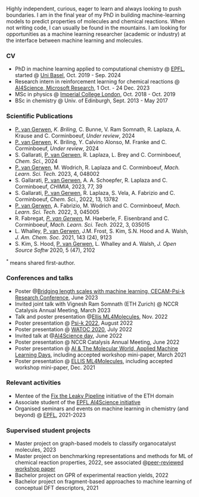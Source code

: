 Highly independent, curious, eager to learn and always looking to push boundaries. I am in the final year of my PhD in building machine-learning models to predict properties of molecules and chemical reactions. When not writing code, I can usually be found in the mountains. I am looking for opportunities as a machine learning researcher (academic or industry) at the interface between machine learning and molecules.

### CV 
- PhD in machine learning applied to computational chemistry @ [EPFL](https://www.epfl.ch/labs/lcmd/), started @ [Uni Basel](https://www.chemspacelab.org/), Oct. 2019 - Sep. 2024 
- Research intern in reinforcement learning for chemical reactions @ [AI4Science, Microsoft Research](https://www.microsoft.com/en-us/research/lab/microsoft-research-ai4science/), 1 Oct. - 24 Dec. 2023
- MSc in physics @ [Imperial College London](https://www.imperial.ac.uk/materials/research/tsm/), Oct. 2018 - Oct. 2019
- BSc in chemistry @ Univ. of Edinburgh, Sept. 2013 - May 2017

### Scientific Publications
- <u>P. van Gerwen</u>,<sup>*</sup> K. Briling,<sup>*</sup> C. Bunne, V. Ram Somnath, R. Laplaza, A. Krause and C. Corminboeuf, <i>Under review</i>, 2024
- <u>P. van Gerwen</u>, K. Briling, Y. Calvino Alonso, M. Franke and C. Corminboeuf, <i>Under review</i>, 2024
- S. Gallarati, <u>P. van Gerwen</u>, R. Laplaza, L. Brey and C. Corminboeuf, <i>Chem. Sci.</i>, 2024
- <u>P. van Gerwen</u>, M. Wodrich, R. Laplaza and C. Corminboeuf, <i> Mach. Learn. Sci. Tech.</i> 2023, 4, 048002
- S. Gallarati, <u>P. van Gerwen</u>, A. A. Schoepfer, R. Laplaza and C. Corminboeuf, <i>CHIMIA</i>, 2023, 77, 39
- S. Gallarati, <u>P. van Gerwen</u>, R. Laplaza, S. Vela, A. Fabrizio and C. Corminboeuf, <i>Chem. Sci.</i>, 2022, 13, 13782
- <u>P. van Gerwen</u>, A. Fabrizio, M. Wodrich and C. Corminboeuf, <i>Mach. Learn. Sci. Tech.</i> 2022, 3, 045005
- R. Fabregat,<sup>*</sup> <u>P. van Gerwen</u>,<sup>*</sup> M. Haeberle, F. Eisenbrand and C. Corminboeuf, <i> Mach. Learn. Sci. Tech.</i> 2022, 3, 035015 
- L. Whalley, <u>P. van Gerwen</u>, J.M. Frost, S. Kim, S.N. Hood and A. Walsh, <i>J. Am. Chem. Soc.</i> 2021, 143 (24), 9123
- S. Kim, S. Hood, <u>P. van Gerwen</u>, L. Whalley and A. Walsh, <i> J. Open Source Softw</i> 2020, 5 (47), 2102

<sup>*</sup> means shared first-author.

### Conferences and talks 
- Poster @[Bridging length scales with machine learning, CECAM-Psi-k Research Conference](https://sites.google.com/view/cecam-psik-2023/home?authuser=0), June 2023
- Invited joint talk with Vignesh Ram Somnath (ETH Zurich) @ NCCR Catalysis Annual Meeting, March 2023
- Talk and poster presentation @[Ellis ML4Molecules](https://moleculediscovery.github.io/workshop2022/), Nov. 2022
- Poster presentation @ [Psi-k 2022](https://www.psik2022.net/), August 2022
- Poster presentation @ [WATOC 2020](https://www.cheminst.ca/conference/watoc-2020/), July 2022
- Invited talk at @[AI4Science day](https://www.epfl.ch/research/domains/cis/center-for-intelligent-systems-cis/events/ai4science-day/), June 2022
- Poster presentation @ NCCR Catalysis Annual Meeting, June 2022
- Poster presentation @ [AI & The Molecular World, Applied Machine Learning Days](https://appliedmldays.org/events/amld-epfl-2022/tracks/ai-the-molecular-world), including accepted workshop mini-paper, March 2021
- Poster presentation @ [ELLIS ML4Molecules](https://moleculediscovery.github.io/workshop2021/), including accepted workshop mini-paper, Dec. 2021

### Relevant activities
- Mentee of the [Fix the Leaky Pipeline](https://www.fix-the-leaky-pipeline.ch/) initiative of the ETH domain
- Associate student of the [EPFL AI4Science initiative](https://www.epfl.ch/research/domains/cis/ai4science/) 
- Organised seminars and events on machine learning in chemistry (and beyond) @ [EPFL](https://www.epfl.ch/schools/sb/research/isic/news-events/machine-learning-seminars/), 2021-2023 

### Supervised student projects
- Master project on graph-based models to classify organocatalyst molecules, 2023
- Master project on benchmarking representations and methods for ML of chemical reaction properties, 2022, see associated @[peer-reviewed workshop paper](https://moleculediscovery.github.io/workshop2022/)
- Bachelor project on GPR of experimental reaction yields, 2022
- Bachelor project on fragment-based approaches to machine learning of conceptual DFT descriptors, 2021
